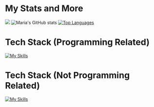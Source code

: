 # My Stats and More
![](https://komarev.com/ghpvc/?username=e4fgg&color=f790b0)
![Maria's GitHub stats](https://github-readme-stats.vercel.app/api?username=e4fgg&show_icons=true&bg_color=f790b0&text_color=ffffff&title_color=ffffff&icon_color=fbc7d7)
[![Top Languages](https://github-readme-stats.vercel.app/api/top-langs/?username=e4fgg&layout=donut&bg_color=f790b0&text_color=ffffff&title_color=ffffff)](https://github.com/anuraghazra/github-readme-stats)

# Tech Stack (Programming Related)
[![My Skills](https://skillicons.dev/icons?i=py,html,css,js,java,cpp,postgres,github,git,mysql,vscode)](https://skillicons.dev)

# Tech Stack (Not Programming Related)
[![My Skills](https://skillicons.dev/icons?i=ae,ps,discord,linkedin)](https://skillicons.dev)